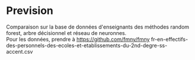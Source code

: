 # Prevision
Comparaison sur la base de données d'enseignants des méthodes random forest, arbre décisionnel et réseau de neuronnes.  
Pour les données, prendre à https://github.com/fmny/fmny
fr-en-effectifs-des-personnels-des-ecoles-et-etablissements-du-2nd-degre-ss-accent.csv


